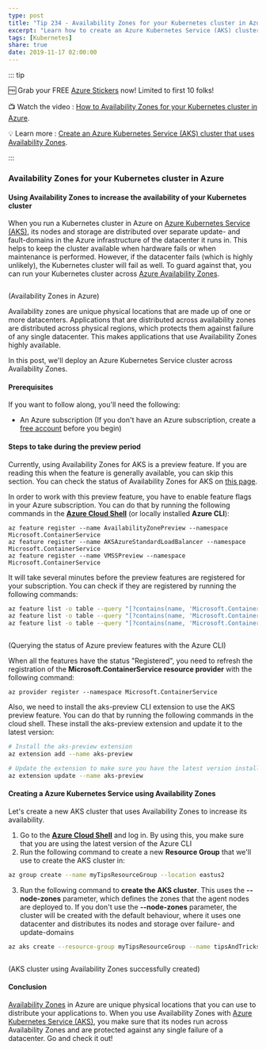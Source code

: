 ```yaml
---
type: post
title: "Tip 234 - Availability Zones for your Kubernetes cluster in Azure"
excerpt: "Learn how to create an Azure Kubernetes Service (AKS) cluster that uses Availability Zones"
tags: [Kubernetes]
share: true
date: 2019-11-17 02:00:00
---
```


::: tip

:free: Grab your FREE [Azure Stickers](https://get.printfection.com/mbcrump/3960040838) now! Limited to first 10 folks!

:tv: Watch the video : [How to Availability Zones for your Kubernetes cluster in Azure](https://www.youtube.com/watch?v=M5y92imCkh0&list=PLLasX02E8BPCNCK8Thcxu-Y-XcBUbhFWC&index=4?WT.mc_id=youtube-azuredevtips-azureappsdev).

:bulb: Learn more : [Create an Azure Kubernetes Service (AKS) cluster that uses Availability Zones](https://docs.microsoft.com/azure/aks/availability-zones?WT.mc_id=docs-azuredevtips-azureappsdev).

:::

### Availability Zones for your Kubernetes cluster in Azure

#### Using Availability Zones to increase the availability of your Kubernetes cluster

When you run a Kubernetes cluster in Azure on [Azure Kubernetes Service (AKS)](https://azure.microsoft.com/services/kubernetes-service/?WT.mc_id=azure-azuredevtips-azureappsdev), its nodes and storage are distributed over separate update- and fault-domains in the Azure infrastructure of the datacenter it runs in. This helps to keep the cluster available when hardware fails or when maintenance is performed.
However, if the datacenter fails (which is highly unlikely), the Kubernetes cluster will fail as well. To guard against that, you can run your Kubernetes cluster across [Azure Availability Zones](https://docs.microsoft.com/azure/availability-zones/az-overview?WT.mc_id=docs-azuredevtips-azureappsdev).

<img :src="$withBase('/files/34availabilityzonespng.png')">

(Availability Zones in Azure)

Availability zones are unique physical locations that are made up of one or more datacenters. Applications that are distributed across availability zones are distributed across physical regions, which protects them against failure of any single datacenter. This makes applications that use Availability Zones highly available.

In this post, we'll deploy an Azure Kubernetes Service cluster across Availability Zones.


#### Prerequisites

If you want to follow along, you'll need the following:
* An Azure subscription (If you don't have an Azure subscription, create a [free account](https://azure.microsoft.com/free/?WT.mc_id=azure-azuredevtips-azureappsdev) before you begin)

#### Steps to take during the preview period

Currently, using Availability Zones for AKS is a preview feature. If you are reading this when the feature is generally available, you can skip this section. You can check the status of Availability Zones for AKS on [this page](https://docs.microsoft.com/azure/aks/availability-zones?WT.mc_id=docs-azuredevtips-azureappsdev).

In order to work with this preview feature, you have to enable feature flags in your Azure subscription.
You can do that by running the following commands in the [**Azure Cloud Shell**](https://shell.azure.com/?WT.mc_id=azure-azuredevtips-azureappsdev) (or locally installed **Azure CLI**):

```
az feature register --name AvailabilityZonePreview --namespace Microsoft.ContainerService
az feature register --name AKSAzureStandardLoadBalancer --namespace Microsoft.ContainerService
az feature register --name VMSSPreview --namespace Microsoft.ContainerService
```

It will take several minutes before the preview features are registered for your subscription. You can check if they are registered by running the following commands:

```bash
az feature list -o table --query "[?contains(name, 'Microsoft.ContainerService/AvailabilityZonePreview')].{Name:name,State:properties.state}"
az feature list -o table --query "[?contains(name, 'Microsoft.ContainerService/AKSAzureStandardLoadBalancer')].{Name:name,State:properties.state}"
az feature list -o table --query "[?contains(name, 'Microsoft.ContainerService/VMSSPreview')].{Name:name,State:properties.state}"
```

<img :src="$withBase('/files/34feauteflags.png')">

(Querying the status of Azure preview features with the Azure CLI)

When all the features have the status "Registered", you need to refresh the registration of the **Microsoft.ContainerService resource provider** with the following command:

```
az provider register --namespace Microsoft.ContainerService
```

Also, we need to install the aks-preview CLI extension to use the AKS preview feature. You can do that by running the following commands in the cloud shell. These install the aks-preview extension and update it to the latest version:

```bash
# Install the aks-preview extension
az extension add --name aks-preview

# Update the extension to make sure you have the latest version installed
az extension update --name aks-preview
```

#### Creating a Azure Kubernetes Service using Availability Zones

Let's create a new AKS cluster that uses Availability Zones to increase its availability.
1. Go to the [**Azure Cloud Shell**](https://shell.azure.com/?WT.mc_id=azure-azuredevtips-azureappsdev) and log in. By using this, you make sure that you are using the latest version of the Azure CLI
2. Run the following command to create a new **Resource Group** that we'll use to create the AKS cluster in:

```bash
az group create --name myTipsResourceGroup --location eastus2
```

3. Run the following command to **create the AKS cluster**. This uses the **--node-zones** parameter, which defines the zones that the agent nodes are deployed to. If you don't use the **--node-zones** parameter, the cluster will be created with the default behaviour, where it uses one datacenter and distributes its nodes and storage over failure- and update-domains

```bash
az aks create --resource-group myTipsResourceGroup --name tipsAndTricksAKSCluster --generate-ssh-keys --enable-vmss --load-balancer-sku standard --node-count 3 --node-zones 1 2 3
```
<img :src="$withBase('/files/34akscreatedsuccess.png')">

(AKS cluster using Availability Zones successfully created)

#### Conclusion

[Availability Zones](https://docs.microsoft.com/azure/availability-zones/az-overview?WT.mc_id=docs-azuredevtips-azureappsdev) in Azure are unique physical locations that you can use to distribute your applications to. When you use Availability Zones with [Azure Kubernetes Service (AKS)](https://azure.microsoft.com/services/kubernetes-service/?WT.mc_id=azure-azuredevtips-azureappsdev), you make sure that its nodes run across Availability Zones and are protected against any single failure of a datacenter. Go and check it out!
